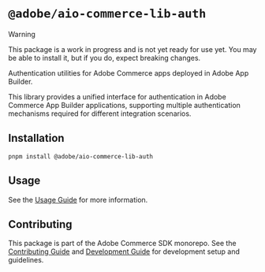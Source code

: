 # `@adobe/aio-commerce-lib-auth`

> [!WARNING]
> This package is a work in progress and is not yet ready for use yet. You may be able to install it, but if you do, expect breaking changes.

Authentication utilities for Adobe Commerce apps deployed in Adobe App Builder.

This library provides a unified interface for authentication in Adobe Commerce App Builder applications, supporting multiple authentication mechanisms required for different integration scenarios.

## Installation

```shell
pnpm install @adobe/aio-commerce-lib-auth
```

## Usage

See the [Usage Guide](./docs/usage.md) for more information.

## Contributing

This package is part of the Adobe Commerce SDK monorepo. See the [Contributing Guide](https://github.com/adobe/aio-commerce-sdk/blob/main/.github/CONTRIBUTING.md) and [Development Guide](https://github.com/adobe/aio-commerce-sdk/blob/main/.github/DEVELOPMENT.md) for development setup and guidelines.
